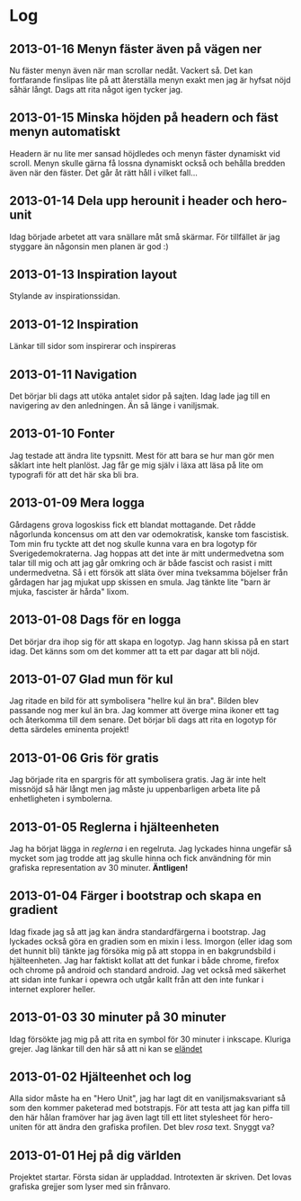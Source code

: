 Log
==========
2013-01-16 Menyn fäster även på vägen ner
--------------------------------------------------------------
Nu fäster menyn även när man scrollar nedåt. Vackert så. Det kan fortfarande finslipas lite på att återställa menyn exakt men jag är hyfsat nöjd såhär långt. Dags att rita något igen tycker jag.

2013-01-15 Minska höjden på headern och fäst menyn automatiskt
--------------------------------------------------------------
Headern är nu lite mer sansad höjdledes och menyn fäster dynamiskt vid scroll. Menyn skulle gärna få lossna dynamiskt också och behålla bredden även när den fäster. Det går åt rätt håll i vilket fall...

2013-01-14 Dela upp herounit i header och hero-unit
---------------------------------------------------
Idag började arbetet att vara snällare måt små skärmar. För tillfället är jag styggare än någonsin men planen är god :)

2013-01-13 Inspiration layout
--------------------------------
Stylande av inspirationssidan.

2013-01-12 Inspiration
--------------------------------
Länkar till sidor som inspirerar och inspireras

2013-01-11 Navigation
--------------------------------
Det börjar bli dags att utöka antalet sidor på sajten. Idag lade jag till en navigering av den anledningen. Än så länge i vaniljsmak.

2013-01-10 Fonter
--------------------------------
Jag testade att ändra lite typsnitt. Mest för att bara se hur man gör men såklart inte helt planlöst. Jag får ge mig själv i läxa att läsa på lite om typografi för att det här ska bli bra.

2013-01-09 Mera logga
--------------------------------
Gårdagens grova logoskiss fick ett blandat mottagande. Det rådde någorlunda koncensus om att den var odemokratisk, kanske tom fascistisk. Tom min fru tyckte att det nog skulle kunna vara en bra logotyp för Sverigedemokraterna.
Jag hoppas att det inte är mitt undermedvetna som talar till mig och att jag går omkring och är både fascist och rasist i mitt undermedvetna. Så i ett försök att släta över mina tveksamma böjelser från gårdagen har jag mjukat upp skissen en smula. Jag tänkte lite "barn är mjuka, fascister är hårda" lixom.

2013-01-08 Dags för en logga
--------------------------------
Det börjar dra ihop sig för att skapa en logotyp. Jag hann skissa på en start idag. Det känns som om det kommer att ta ett par dagar att bli nöjd.

2013-01-07 Glad mun för kul
--------------------------------
Jag ritade en bild för att symbolisera "hellre kul än bra". Bilden blev passande nog mer kul än bra.
Jag kommer att överge mina ikoner ett tag och återkomma till dem senare. Det börjar bli dags att rita en logotyp
för detta särdeles eminenta projekt!

2013-01-06 Gris för gratis
-----------------------------------
Jag började rita en spargris för att symbolisera gratis. Jag är inte helt missnöjd så här långt men jag måste ju uppenbarligen arbeta lite på enhetligheten i symbolerna.

2013-01-05 Reglerna i hjälteenheten
-----------------------------------
Jag ha börjat lägga in *reglerna* i en regelruta. Jag lyckades hinna ungefär så mycket som jag trodde att jag skulle hinna och fick användning för min grafiska representation av 30 minuter. **Äntligen!**

2013-01-04 Färger i bootstrap och skapa en gradient
---------------------------------------------------
Idag fixade jag så att jag kan ändra standardfärgerna i bootstrap.
Jag lyckades också göra en gradien som en mixin i less.
Imorgon (eller idag som det hunnit bli) tänkte jag försöka mig på att
stoppa in en bakgrundsbild i hjälteenheten. Jag har faktiskt kollat att
det funkar i både chrome, firefox och chrome på android och standard android.
Jag vet också med säkerhet att sidan inte funkar i opewra och utgår kallt från
att den inte funkar i internet explorer heller.

2013-01-03 30 minuter på 30 minuter
-----------------------------------
Idag försökte jag mig på att rita en symbol för 30 minuter i inkscape. Kluriga grejer. Jag länkar till den här så att ni kan se [eländet](images/30min.svg)

2013-01-02 Hjälteenhet och log
-------------------------------
Alla sidor måste ha en "Hero Unit", jag har lagt dit en vaniljsmaksvariant så som den kommer paketerad med botstrapjs. För att testa att jag kan piffa till den här hålan framöver har jag även lagt till ett litet stylesheet för hero-uniten för att ändra den grafiska profilen. Det blev *rosa* text. Snyggt va?

2013-01-01 Hej på dig världen
-------------------------------
Projektet startar. Första sidan är uppladdad. Introtexten är skriven. Det lovas grafiska grejjer som lyser med sin frånvaro.


